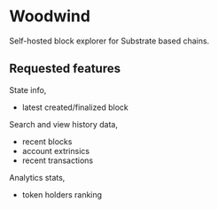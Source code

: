 # Woodwind

Self-hosted block explorer for Substrate based chains.

## Requested features

State info,
- latest created/finalized block 

Search and view history data,
- recent blocks
- account extrinsics
- recent transactions

Analytics stats,
- token holders ranking

